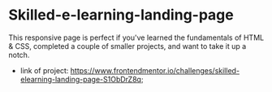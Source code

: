 # Skilled-e-learning-landing-page
This responsive page is perfect if you've learned the fundamentals of HTML &amp; CSS, completed a couple of smaller projects, and want to take it up a notch.
* link of project: https://www.frontendmentor.io/challenges/skilled-elearning-landing-page-S1ObDrZ8q;
